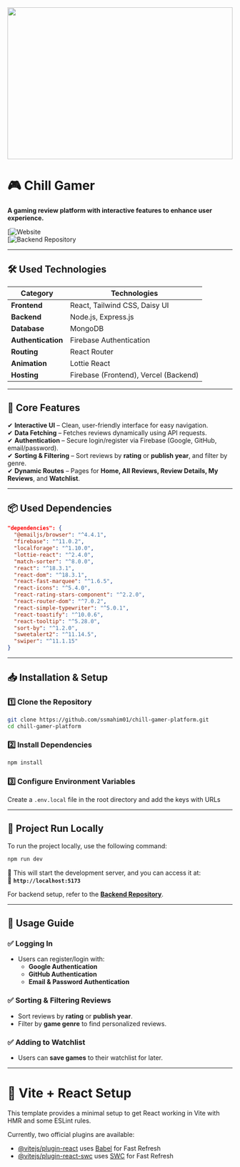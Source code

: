 <div align="center">
  <img width="100%" height="340" src="https://github.com/ssmahim01/chill-gamer-platform/blob/main/public/chill-gamer-web.png"  />
</div>

# 🎮 Chill Gamer

**A gaming review platform with interactive features to enhance user experience.**

[![Website](https://chill-gamer-application.web.app)  
[![Backend Repository](https://github.com/ssmahim01/chill-gamer-platform-server)  

---

## 🛠️ Used Technologies

| Category        | Technologies |
|----------------|-------------|
| **Frontend**   | React, Tailwind CSS, Daisy UI |
| **Backend**    | Node.js, Express.js |
| **Database**   | MongoDB |
| **Authentication** | Firebase Authentication |
| **Routing**    | React Router |
| **Animation**  | Lottie React |
| **Hosting**    | Firebase (Frontend), Vercel (Backend) |

---

## 🚀 Core Features

✔ **Interactive UI** – Clean, user-friendly interface for easy navigation.  
✔ **Data Fetching** – Fetches reviews dynamically using API requests.  
✔ **Authentication** – Secure login/register via Firebase (Google, GitHub, email/password).  
✔ **Sorting & Filtering** – Sort reviews by **rating** or **publish year**, and filter by genre.  
✔ **Dynamic Routes** – Pages for **Home, All Reviews, Review Details, My Reviews**, and **Watchlist**.  

---

## 📦 Used Dependencies
```json
"dependencies": {
  "@emailjs/browser": "^4.4.1",
  "firebase": "^11.0.2",
  "localforage": "^1.10.0",
  "lottie-react": "^2.4.0",
  "match-sorter": "^8.0.0",
  "react": "^18.3.1",
  "react-dom": "^18.3.1",
  "react-fast-marquee": "^1.6.5",
  "react-icons": "^5.4.0",
  "react-rating-stars-component": "^2.2.0",
  "react-router-dom": "^7.0.2",
  "react-simple-typewriter": "^5.0.1",
  "react-toastify": "^10.0.6",
  "react-tooltip": "^5.28.0",
  "sort-by": "^1.2.0",
  "sweetalert2": "^11.14.5",
  "swiper": "^11.1.15"
}
```
---

## 📥 Installation & Setup

### 1️⃣ Clone the Repository
```sh
git clone https://github.com/ssmahim01/chill-gamer-platform.git
cd chill-gamer-platform
```

### 2️⃣ Install Dependencies
```sh
npm install
```

### 3️⃣ Configure Environment Variables
Create a `.env.local` file in the root directory and add the keys with URLs

---

## 🏃 Project Run Locally

To run the project locally, use the following command:

```sh
npm run dev
```

🔹 This will start the development server, and you can access it at:  
📌 **`http://localhost:5173`**  

For backend setup, refer to the **[Backend Repository](https://github.com/ssmahim01/chill-gamer-platform-server)**.

---

## 📌 Usage Guide

### ✅ Logging In
- Users can register/login with:
  - **Google Authentication**
  - **GitHub Authentication**
  - **Email & Password Authentication**

### ✅ Sorting & Filtering Reviews
- Sort reviews by **rating** or **publish year**.
- Filter by **game genre** to find personalized reviews.

### ✅ Adding to Watchlist
- Users can **save games** to their watchlist for later.

---

# 🔧 Vite + React Setup

This template provides a minimal setup to get React working in Vite with HMR and some ESLint rules.

Currently, two official plugins are available:

- [@vitejs/plugin-react](https://github.com/vitejs/vite-plugin-react/blob/main/packages/plugin-react/README.md) uses [Babel](https://babeljs.io/) for Fast Refresh
- [@vitejs/plugin-react-swc](https://github.com/vitejs/vite-plugin-react-swc) uses [SWC](https://swc.rs/) for Fast Refresh
